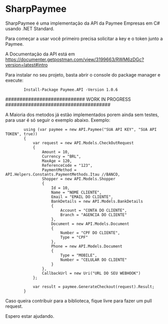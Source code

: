 # SharpPaymee

SharpPaymee é uma implementação da API da Paymee Empresas em C# usando .NET Standard.

Para começar a usar você primeiro precisa solicitar a key e o token junto a Paymee.

A Documentação da API está em https://documenter.getpostman.com/view/3199663/RWM6zDGc?version=latest#intro

Para instalar no seu projeto, basta abrir o console do package manager e execute:

            Install-Package Paymee.API -Version 1.0.6

############################ WORK IN PROGRESS #####################################

A Maioria dos metodos já estão implementados porem ainda sem testes, para usar é só seguir o exemplo abaixo.
Exemplo:

            using (var paymee = new API.Paymee("SUA API KEY", "SUA API TOKEN", true))
            {
                var request = new API.Models.CheckOutRequest
                {
                    Amount = 10,
                    Currency = "BRL",
                    MaxAge = 120,
                    ReferenceCode = "123",
                    PaymentMethod = API.Helpers.Constants.PaymentMethods.Itau //BANCO,
                    Shopper = new API.Models.Shopper
                    {
                        Id = 10,
                        Name = "NOME CLIENTE",
                        Email = "EMAIL DO CLIENTE",
                        BankDetails = new API.Models.BankDetails
                        {
                            Account = "CONTA DO CLIENTE",
                            Branch = "AGENCIA DO CLIENTE"
                        },
                        Document = new API.Models.Document
                        {
                            Number = "CPF DO CLIENTE",
                            Type = "CPF"
                        },
                        Phone = new API.Models.Document
                        {
                            Type = "MOBILE",
                            Number = "CELULAR DO CLIENTE"
                        }
                    },
                    CallbackUrl = new Uri("URL DO SEU WEBHOOK")
                };

                var result = paymee.GenerateCheckout(request).Result;
            }
            
            
Caso queira contribuir para a biblioteca, fique livre para fazer um pull request.

Espero estar ajudando.
